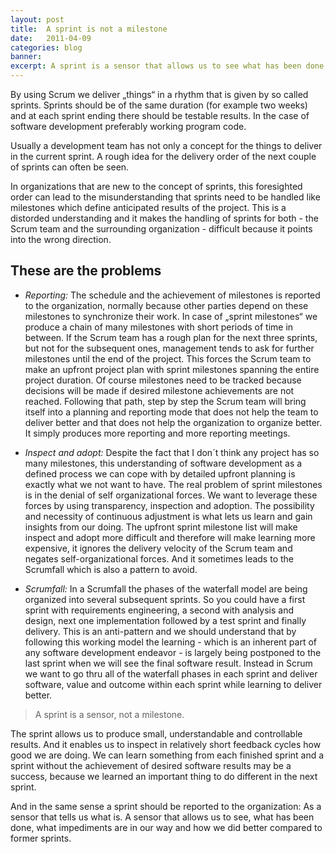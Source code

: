 ```yaml
---
layout: post
title:  A sprint is not a milestone
date:   2011-04-09
categories: blog
banner: 
excerpt: A sprint is a sensor that allows us to see what has been done, what impediments are in our way and how we did better compared to former sprints.
---
```

By using Scrum we deliver „things“ in a rhythm that is given by so called sprints. Sprints should be of the same duration (for example two weeks) and at each sprint ending there should be testable results. In the case of software development preferably  working program code.

Usually a development team has not only a concept for the things to deliver in the current sprint. A rough idea for the delivery order of the next couple of sprints can often be seen.

In organizations that are new to the concept of sprints, this foresighted order can lead to the misunderstanding that sprints need to be handled like milestones which define anticipated results of the project. This is a distorded understanding and it makes the handling of sprints for both - the Scrum team and the surrounding organization - difficult because it points into the wrong direction.

These are the problems
---

* *Reporting:* The schedule and the achievement of milestones is reported to the organization, normally because other parties depend on these milestones to synchronize their work. In case of „sprint milestones“ we produce a chain of many milestones with short periods of time in between. If the Scrum team has a rough plan for the next three sprints, but not for the subsequent ones, management tends to ask for further milestones until the end of the project. This forces the Scrum team to make an upfront project plan with sprint milestones spanning the entire project duration. Of course milestones need to be tracked because decisions will be made if desired milestone achievements are not reached. Following that path, step by step the Scrum team will bring itself into a planning and reporting mode that does not help the team to deliver better and that does not help the organization to organize better. It simply produces more reporting and more reporting meetings.

* *Inspect and adopt:* Despite the fact that I don´t think any project has so many milestones, this understanding of software development as a defined process we can cope with by detailed upfront planning is exactly what we not want to have. The real problem of sprint milestones is in the denial of self organizational forces. We want to leverage these forces by using transparency, inspection and adoption. The possibility and necessity of continuous adjustment is what lets us learn and gain insights from our doing. The upfront sprint milestone list will make inspect and adopt more difficult and therefore will make learning more expensive, it ignores the delivery velocity of the Scrum team and negates self-organizational forces. And it sometimes leads to the Scrumfall which is also a pattern to avoid.

* *Scrumfall:* In a Scrumfall the phases of the waterfall model are being organized into several subsequent sprints. So you could have a first sprint with requirements engineering, a second with analysis and design, next one implementation followed by a test sprint and finally delivery. This is an anti-pattern and we should understand that by following this working model the learning - which is an inherent part of any software development endeavor - is largely being postponed to the last sprint when we will see the final software result. Instead in Scrum we want to go thru all of the waterfall phases in each sprint and deliver software, value and outcome within each sprint while learning to deliver better.

> A sprint is a sensor, not a milestone.

The sprint allows us to produce small, understandable and controllable results. And it enables us to inspect in relatively short feedback cycles how good we are doing. We can learn something from each finished sprint and a sprint without the achievement of desired software results may be a success, because we learned an important thing to do different in the next sprint. 

And in the same sense a sprint should be reported to the organization: As a sensor that tells us what is. A sensor that allows us to see, what has been done, what impediments are in our way and how we did better compared to former sprints. 
